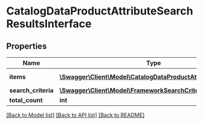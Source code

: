 # CatalogDataProductAttributeSearchResultsInterface

## Properties
Name | Type | Description | Notes
------------ | ------------- | ------------- | -------------
**items** | [**\Swagger\Client\Model\CatalogDataProductAttributeInterface[]**](CatalogDataProductAttributeInterface.md) | Attributes list. | 
**search_criteria** | [**\Swagger\Client\Model\FrameworkSearchCriteriaInterface**](FrameworkSearchCriteriaInterface.md) |  | 
**total_count** | **int** | Total count. | 

[[Back to Model list]](../README.md#documentation-for-models) [[Back to API list]](../README.md#documentation-for-api-endpoints) [[Back to README]](../README.md)


